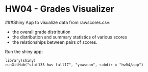 # HW04 - Grades Visualizer

###Shiny App to visualize data from rawscores.csv:
* the overall grade distribution
* the distribution and summary statistics of various scores
* the relationships between pairs of scores.

Run the shiny app:

```
library(shiny)
runGitHub("stat133-hws-fall17", "yowsean", subdir = "hw04/app")
```
